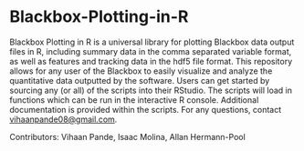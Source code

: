# Blackbox-Plotting-in-R

Blackbox Plotting in R is a universal library for plotting Blackbox data output files in R, including summary data in the comma separated variable format, as well as features and tracking data in the hdf5 file format. This repository allows for any user of the Blackbox to easily visualize and analyze the quantitative data outputted by the software. Users can get started by sourcing any (or all) of the scripts into their RStudio. The scripts will load in functions which can be run in the interactive R console. Additional documentation is provided within the scripts. For any questions, contact vihaanpande08@gmail.com.

Contributors:
Vihaan Pande, Isaac Molina, Allan Hermann-Pool
